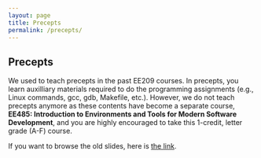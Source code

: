 ```yaml
---
layout: page
title: Precepts
permalink: /precepts/
---
```


<h2>Precepts</h2>

We used to teach precepts in the past EE209 courses. In precepts, you learn auxilliary materials required to do the programming assignments (e.g., Linux commands, gcc, gdb, Makefile, etc.). However, we do not teach precepts anymore as these contents have become a separate course, **EE485: Introduction to Environments and Tools for Modern Software Development**, and you are highly encouraged to take this 1-credit, letter grade (A-F) course.

If you want to browse the old slides, here is [the link](/assets/EE485_old.zip).   


